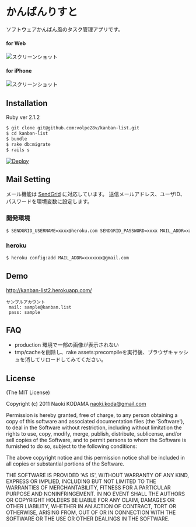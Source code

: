 # かんばんりすと

ソフトウェアかんばん風のタスク管理アプリです。

#### for Web
![スクリーンショット](https://dl.dropboxusercontent.com/u/1215986/kanban-list.png)
#### for iPhone
![スクリーンショット](https://dl.dropboxusercontent.com/u/1215986/kanban-list_iphone.png)

## Installation

Ruby ver 2.1.2

```bash
$ git clone git@github.com:volpe28v/kanban-list.git
$ cd kanban-list
$ bundle
$ rake db:migrate
$ rails s
```

[![Deploy](https://www.herokucdn.com/deploy/button.png)](https://heroku.com/deploy)

## Mail Setting

メール機能は [SendGrid](https://elements.heroku.com/addons/sendgrid) に対応しています。
送信メールアドレス、ユーザID、パスワードを環境変数に設定します。
### 開発環境
```bash
$ SENDGRID_USERNAME=xxxx@heroku.com SENDGRID_PASSWORD=xxxx MAIL_ADDR=xxxxx@xxxxx  rails s
```

### heroku
```bash
$ heroku config:add MAIL_ADDR=xxxxxxx@gmail.com
```
## Demo
http://kanban-list2.herokuapp.com/

```
サンプルアカウント
 mail: sample@kanban.list
 pass: sample
```

## FAQ
- production 環境で一部の画像が表示されない
 - tmp/cacheを削除し、rake assets:precompileを実行後、ブラウザキャッシュを消してリロードしてみてください。

## License
(The MIT License)

Copyright (c) 2011 Naoki KODAMA <naoki.koda@gmail.com>

Permission is hereby granted, free of charge, to any person obtaining a copy of this software and associated documentation files (the 'Software'), to deal in the Software without restriction, including without limitation the rights to use, copy, modify, merge, publish, distribute, sublicense, and/or sell copies of the Software, and to permit persons to whom the Software is furnished to do so, subject to the following conditions:

The above copyright notice and this permission notice shall be included in all copies or substantial portions of the Software.

THE SOFTWARE IS PROVIDED 'AS IS', WITHOUT WARRANTY OF ANY KIND, EXPRESS OR IMPLIED, INCLUDING BUT NOT LIMITED TO THE WARRANTIES OF MERCHANTABILITY, FITNESS FOR A PARTICULAR PURPOSE AND NONINFRINGEMENT. IN NO EVENT SHALL THE AUTHORS OR COPYRIGHT HOLDERS BE LIABLE FOR ANY CLAIM, DAMAGES OR OTHER LIABILITY, WHETHER IN AN ACTION OF CONTRACT, TORT OR OTHERWISE, ARISING FROM, OUT OF OR IN CONNECTION WITH THE SOFTWARE OR THE USE OR OTHER DEALINGS IN THE SOFTWARE.

